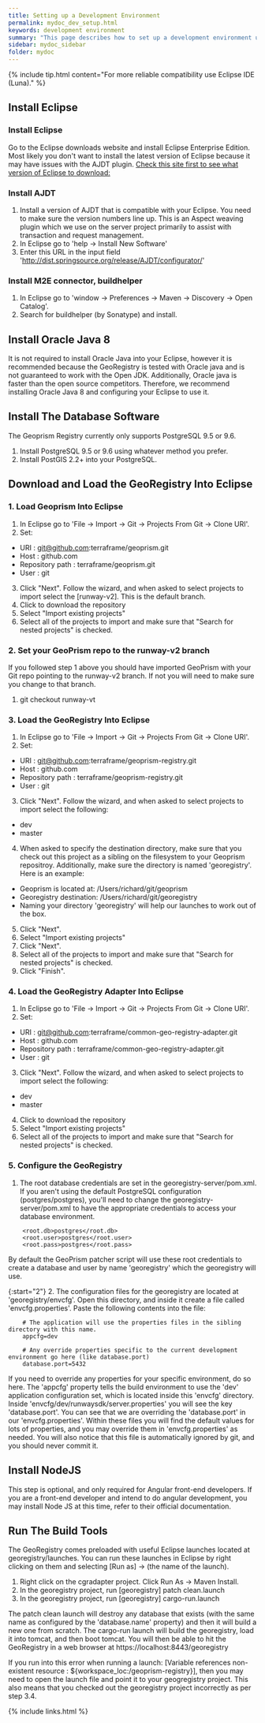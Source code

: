 ```yaml
---
title: Setting up a Development Environment
permalink: mydoc_dev_setup.html
keywords: development environment
summary: "This page describes how to set up a development environment using Eclipse for contributing to the GeoRegistry."
sidebar: mydoc_sidebar
folder: mydoc
---
```


{% include tip.html content="For more reliable compatibility use Eclipse IDE (Luna)." %}


## Install Eclipse

### Install Eclipse

Go to the Eclipse downloads website and install Eclipse Enterprise Edition. Most likely you don't want to install the latest version of Eclipse because it may have issues with the AJDT plugin. [Check this site first to see what version of Eclipse to download:](https://www.eclipse.org/ajdt/) 

### Install AJDT
1. Install a version of AJDT that is compatible with your Eclipse. You need to make sure the version numbers line up. This is an Aspect weaving plugin which we use on the server project primarily to assist with transaction and request management.
2. In Eclipse go to 'help -> Install New Software'
3.  Enter this URL in the input field 'http://dist.springsource.org/release/AJDT/configurator/'

### Install M2E connector, buildhelper
1. In Eclipse go to 'window -> Preferences -> Maven -> Discovery -> Open Catalog'.
2. Search for buildhelper (by Sonatype) and install.

## Install Oracle Java 8

It is not required to install Oracle Java into your Eclipse, however it is recommended because the GeoRegistry is tested with Oracle java and is not guaranteed to work with the Open JDK. Additionally, Oracle java is faster than the open source competitors. Therefore, we recommend installing Oracle Java 8 and configuring your Eclipse to use it.

## Install The Database Software
The Geoprism Registry currently only supports PostgreSQL 9.5 or 9.6.

1. Install PostgreSQL 9.5 or 9.6 using whatever method you prefer.
2. Install PostGIS 2.2+ into your PostgreSQL. 

## Download and Load the GeoRegistry Into Eclipse

### 1. Load Geoprism Into Eclipse

1.  In Eclipse go to 'File -> Import -> Git -> Projects From Git -> Clone URI'.
2.  Set:
*  URI : git@github.com:terraframe/geoprism.git
*  Host : github.com
*  Repository path : terraframe/geoprism.git
*  User : git
3.  Click "Next".  Follow the wizard, and when asked to select projects to import select the [runway-v2]. This is the default branch.
4.  Click to download the repository
5.  Select "Import existing projects"
6.  Select all of the projects to import and make sure that "Search for nested projects" is checked.

### 2. Set your GeoPrism repo to the runway-v2 branch 

If you followed step 1 above you should have imported GeoPrism with your Git repo pointing to the runway-v2 branch.  If not you will need to make sure you change to that branch. 

1.  git checkout runway-vt

### 3. Load the GeoRegistry Into Eclipse

1.  In Eclipse go to 'File -> Import -> Git -> Projects From Git -> Clone URI'.
2.  Set:
*  URI : git@github.com:terraframe/geoprism-registry.git
*  Host : github.com
*  Repository path : terraframe/geoprism-registry.git
*  User : git
3.  Click "Next".  Follow the wizard, and when asked to select projects to import select the following:
*  dev
*  master
4.  When asked to specify the destination directory, make sure that you check out this project as a sibling on the filesystem to your Geoprism repositroy. Additionally, make sure the directory is named 'georegistry'. Here is an example:
* Geoprism is located at: /Users/richard/git/geoprism
* Georegistry destination: /Users/richard/git/georegistry
* Naming your directory 'georegistry' will help our launches to work out of the box.
5.  Click "Next".
6.  Select "Import existing projects"
7.  Click "Next".
8.  Select all of the projects to import and make sure that "Search for nested projects" is checked.
9.  Click "Finish".

### 4. Load the GeoRegistry Adapter Into Eclipse

1.  In Eclipse go to 'File -> Import -> Git -> Projects From Git -> Clone URI'.
2.  Set:
*  URI : git@github.com:terraframe/common-geo-registry-adapter.git
*  Host : github.com
*  Repository path : terraframe/common-geo-registry-adapter.git
*  User : git
3.  Click "Next".  Follow the wizard, and when asked to select projects to import select the following:
*  dev
*  master
4.  Click to download the repository
5.  Select "Import existing projects"
6.  Select all of the projects to import and make sure that "Search for nested projects" is checked.

### 5. Configure the GeoRegistry
1. The root database credentials are set in the georegistry-server/pom.xml. If you aren't using the default PostgreSQL configuration (postgres/postgres), you'll need to change the georegistry-server/pom.xml to have the appropriate credentials to access your database environment.

```
    <root.db>postgres</root.db>
    <root.user>postgres</root.user>
    <root.pass>postgres</root.pass>
```

By default the GeoPrism patcher script will use these root credentials to create a database and user by name 'georegistry' which the georegistry will use. 

{:start="2"}
2. The configuration files for the georegistry are located at 'georegistry/envcfg'. Open this directory, and inside it create a file called 'envcfg.properties'. Paste the following contents into the file:

```
    # The application will use the properties files in the sibling directory with this name.
    appcfg=dev

    # Any override properties specific to the current development environment go here (like database.port)
    database.port=5432
```

If you need to override any properties for your specific environment, do so here. The 'appcfg' property tells the build environment to use the 'dev' application configuration set, which is located inside this 'envcfg' directory. Inside 'envcfg/dev/runwaysdk/server.properties' you will see the key 'database.port'. You can see that we are overriding the 'database.port' in our 'envcfg.properties'. Within these files you will find the default values for lots of properties, and you may override them in 'envcfg.properties' as needed. You will also notice that this file is automatically ignored by git, and you should never commit it.


## Install NodeJS

This step is optional, and only required for Angular front-end developers. If you are a front-end developer and intend to do angular development, you may install Node JS at this time, refer to their official documentation.


## Run The Build Tools

The GeoRegistry comes preloaded with useful Eclipse launches located at georegistry/launches. You can run these launches in Eclipse by right clicking on them and selecting [Run as] -> (the name of the launch).

1. Right click on the cgradapter project. Click Run As -> Maven Install.
2. In the georegistry project, run [georegistry] patch clean.launch
3. In the georegistry project, run [georegistry] cargo-run.launch

The patch clean launch will destroy any database that exists (with the same name as configured by the 'database.name' property) and then it will build a new one from scratch. The cargo-run launch will build the georegistry, load it into tomcat, and then boot tomcat. You will then be able to hit the GeoRegistry in a web browser at https://localhost:8443/georegistry

If you run into this error when running a launch: [Variable references non-existent resource : ${workspace_loc:/geoprism-registry}], then you may need to open the launch file and point it to your geogregistry project. This also means that you checked out the georegistry project incorrectly as per step 3.4.


{% include links.html %}
